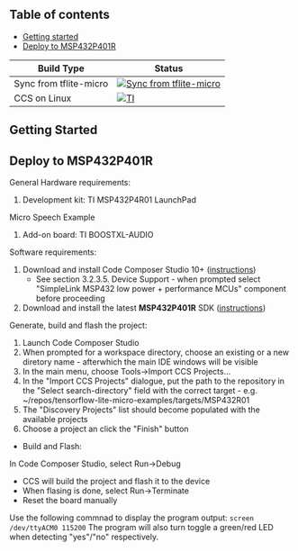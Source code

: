 ## Table of contents

-   [Getting started](#getting-started)
-   [Deploy to MSP432P401R](#deploy-to-msp432p401r)

|   Build Type  |  Status  |
| -----------   |  --------- |
| Sync from tflite-micro | [![Sync from tflite-micro](https://github.com/TexasInstruments/tensorflow-lite-micro-examples/actions/workflows/sync.yml/badge.svg)](https://github.com/TexasInstruments/tensorflow-lite-micro-examples/actions/workflows/sync.yml)
| CCS on Linux  | [![TI](https://github.com/TexasInstruments/tensorflow-lite-micro-examples/actions/workflows/ci.yml/badge.svg?event=status)](https://github.com/TexasInstruments/tensorflow-lite-micro-examples/actions/workflows/ci.yml)


## Getting Started

## Deploy to MSP432P401R
General Hardware requirements:
1. Development kit: TI MSP432P4R01 LaunchPad

Micro Speech Example
1. Add-on board: TI BOOSTXL-AUDIO

Software requirements:
1. Download and install Code Composer Studio 10+ ([instructions](http://software-dl.ti.com/ccs/esd/documents/users_guide/ccs_installation.html#))
    - See section 3.2.3.5. Device Support - when prompted select "SimpleLink MSP432 low power + performance MCUs" component before proceeding
2. Download and install the latest **MSP432P401R** SDK ([instructions](http://www.ti.com/tool/SIMPLELINK-MSP432-SDK))

Generate, build and flash the project:

1. Launch Code Composer Studio
2. When prompted for a workspace directory, choose an existing or a new diretory name - afterwhich the main IDE windows will be visible
3. In the main menu, choose Tools->Import CCS Projects...
4. In the "Import CCS Projects" dialogue, put the path to the repository in the "Select search-directory" field with the correct target - e.g. ~/repos/tensorflow-lite-micro-examples/targets/MSP432R01
5. The "Discovery Projects" list should become populated with the available projects
6. Choose a project an click the "Finish" button

- Build and Flash:

In Code Composer Studio, select Run->Debug
 - CCS will build the project and flash it to the device
 - When flasing is done, select Run->Terminate
 - Reset the board manually
 
    
Use the following commnad to display the program output:
    ```
    screen /dev/ttyACM0 115200
    ```
    The program will also turn toggle a green/red LED when detecting "yes"/"no" respectively.

